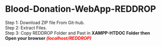 # Blood-Donation-WebApp-REDDROP
Step 1:
Download ZIP file From Git-hub. <BR>
Step 2:
Extract Files.<BR>
Step 3:
Copy REDDROP Folder and Past in <b>XAMPP-HTDOC<b> Folder then Open your browser <i style="color:red;">(localhost/REDDROP)<i><BR>
